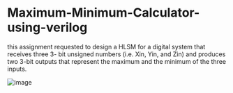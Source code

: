 # Maximum-Minimum-Calculator-using-verilog

this assignment requested to design a HLSM for a digital system that receives three 3-
bit unsigned numbers (i.e. Xin, Yin, and Zin) and produces two 3-bit outputs that represent the
maximum and the minimum of the three inputs.

![image](https://user-images.githubusercontent.com/97694540/161550147-d238241c-3100-47ca-9f68-474395790b32.png)
